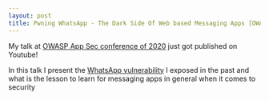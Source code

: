 ```yaml
---
layout: post
title: Pwning WhatsApp - The Dark Side Of Web based Messaging Apps [OWASP 2020]
---
```


My talk at [OWASP App Sec conference of 2020](https://www.youtube.com/watch?v=YAHze5bKmek) just got published on Youtube!

In this talk I present the [WhatsApp vulnerability](https://weizman.github.io/page-whatsapp-vuln/) 
I exposed in the past and what is the lesson to learn for 
messaging apps in general when it comes to security
